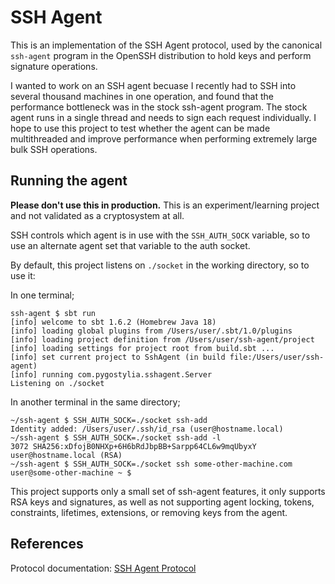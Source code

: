 # SSH Agent

This is an implementation of the SSH Agent protocol,
used by the canonical `ssh-agent` program in the OpenSSH distribution
to hold keys and perform signature operations.

I wanted to work on an SSH agent becuase I recently had to SSH into
several thousand machines in one operation, and found that the
performance bottleneck was in the stock ssh-agent program. The stock
agent runs in a single thread and needs to sign each request
individually. I hope to use this project to test whether the agent can
be made multithreaded and improve performance when performing extremely
large bulk SSH operations.

## Running the agent

**Please don't use this in production.**
This is an experiment/learning project and not
validated as a cryptosystem at all.

SSH controls which agent is in use with the `SSH_AUTH_SOCK` variable, so
to use an alternate agent set that variable to the auth socket.

By default, this project listens on `./socket` in the working directory,
so to use it:

In one terminal;
```
ssh-agent $ sbt run
[info] welcome to sbt 1.6.2 (Homebrew Java 18)
[info] loading global plugins from /Users/user/.sbt/1.0/plugins
[info] loading project definition from /Users/user/ssh-agent/project
[info] loading settings for project root from build.sbt ...
[info] set current project to SshAgent (in build file:/Users/user/ssh-agent)
[info] running com.pygostylia.sshagent.Server
Listening on ./socket
```

In another terminal in the same directory;
```
~/ssh-agent $ SSH_AUTH_SOCK=./socket ssh-add
Identity added: /Users/user/.ssh/id_rsa (user@hostname.local)
~/ssh-agent $ SSH_AUTH_SOCK=./socket ssh-add -l
3072 SHA256:xDfojB0NHXp+6H6bRdJbpBB+Sarpp64CL6w9mqUbyxY user@hostname.local (RSA)
~/ssh-agent $ SSH_AUTH_SOCK=./socket ssh some-other-machine.com
user@some-other-machine ~ $
```

This project supports only a small set of ssh-agent features,
it only supports RSA keys and signatures,
as well as not supporting agent locking, tokens, constraints, lifetimes,
extensions, or removing keys from the agent.

## References

Protocol documentation:
[SSH Agent Protocol](https://tools.ietf.org/id/draft-miller-ssh-agent-01.html)


